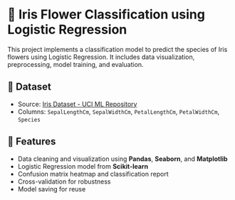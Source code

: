 # 🌸 Iris Flower Classification using Logistic Regression

This project implements a classification model to predict the species of Iris flowers using Logistic Regression. It includes data visualization, preprocessing, model training, and evaluation.

## 📂 Dataset

- Source: [Iris Dataset - UCI ML Repository](https://archive.ics.uci.edu/ml/datasets/iris)
- Columns: `SepalLengthCm`, `SepalWidthCm`, `PetalLengthCm`, `PetalWidthCm`, `Species`

## 📌 Features

- Data cleaning and visualization using **Pandas**, **Seaborn**, and **Matplotlib**
- Logistic Regression model from **Scikit-learn**
- Confusion matrix heatmap and classification report
- Cross-validation for robustness
- Model saving for reuse
